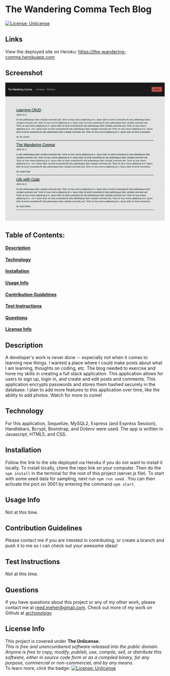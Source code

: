 # The Wandering Comma Tech Blog
[![License: Unlicense](https://img.shields.io/badge/license-Unlicense-blue.svg)](http://unlicense.org/)
## Links
View the deployed site on Heroku: https://the-wandering-comma.herokuapp.com
## Screenshot
![Screenshot of the homepage](./public/images/Screen%20Shot%202022-10-12%20at%204.13.46%20PM.png)    
## Table of Contents:
#### [Description](#description)
#### [Technology](#technology)
#### [Installation](#installation)
#### [Usage Info](#usage-info)
#### [Contribution Guidelines](#contribution-guidelines)
#### [Test Instructions](#test-instructions)
#### [Questions](#questions)
#### [License Info](#license-info)

## Description
A developer's work is never done -- especially not when it comes to learning new things. I wanted a place where I could make posts about what I am learning, thoughts on coding, etc. The blog needed to exercise and hone my skills in creating a full stack application.  This application  allows for users to sign up, login in, and create and edit posts and comments. This application encrypts passwords and stores them hashed securely in the database.  I plan to add more features to this application over time, like the ability to add photos. Watch for more to come!

## Technology
For this application, Sequelize, MySQL2, Express (and Express Session), Handlebars, Bcrypt, Bootstrap, and Dotenv were used. The app is written in Javascript, HTML5, and CSS.  
    
## Installation
Follow the link to the site deployed via Heroku if you do not want to install it locally.  To install locally, clone the repo link on your computer. Then do the `npm install` in the terminal for the root of this project (server.js file). To start with some seed data for sampling, next run `npm run seed` . You  can then activate the port on 3001 by entering the command `npm start`. 

## Usage Info
Not at this time.

## Contribution Guidelines
Please contact me if you are intested in contributing, or create a branch and push it to me so I can check out your awesome ideas!

## Test Instructions
Not at this time.

## Questions
If you have questions about this project or any of my other work, please contact me at reed.meher@gmail.com. Check out more of my work on Github at [archonology](https://github.com/archonology).
    
## License Info
This project is covered under **The Unlicense**. 
<br>
*This is free and unencumbered software released into the public domain. <br> Anyone is free to copy, modify, publish, use, compile, sell, or distribute this software, either in source code form or as a compiled binary, for any purpose, commercial or non-commercial, and by any means.* 
<br>
To learn more, click the badge: [![License: Unlicense](https://img.shields.io/badge/license-Unlicense-blue.svg)](http://unlicense.org/)